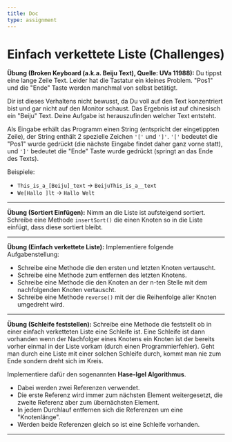 ```yaml
---
title: Doc
type: assignment
---
```


# Einfach verkettete Liste (Challenges)



**Übung (Broken Keyboard (a.k.a. Beiju Text), Quelle: UVa 11988):**
Du tippst eine lange Zeile Text. Leider hat die Tastatur ein kleines Problem.  "Pos1" und die "Ende" Taste werden manchmal von selbst betätigt.

Dir ist dieses Verhaltens nicht bewusst, da Du voll auf den Text konzentriert bist und gar nicht auf den Monitor schaust. Das Ergebnis ist auf chinesisch ein "Beiju" Text. Deine Aufgabe ist herauszufinden welcher Text entsteht.

Als Eingabe erhält das Programm einen String (entspricht der eingetippten Zeile), der String enthält 2 spezielle Zeichen `'['` und `']'`. `'['` bedeutet die "Pos1" wurde gedrückt (die nächste Eingabe findet daher ganz vorne statt), und `']'` bedeutet die "Ende" Taste wurde gedrückt (springt an das Ende des Texts).

Beispiele:

- `This_is_a_[Beiju]_text` → `BeijuThis_is_a__text`
- `We[Hallo ]lt` → `Hallo Welt`

---


**Übung (Sortiert Einfügen):**
Nimm an die Liste ist aufsteigend sortiert.
Schreibe eine Methode `insertSort()` die einen Knoten so in die Liste einfügt, dass diese sortiert bleibt.

---


**Übung (Einfach verkettete Liste):**
Implementiere folgende Aufgabenstellung:

- Schreibe eine Methode die den ersten und letzten Knoten vertauscht.
- Schreibe eine Methode zum entfernen des letzten Knotens.
- Schreibe eine Methode die den Knoten an der n-ten Stelle mit dem nachfolgenden Knoten vertauscht.
- Schreibe eine Methode `reverse()` mit der die Reihenfolge aller Knoten umgedreht wird.

---



**Übung (Schleife feststellen):**
Schreibe eine Methode die feststellt ob in einer einfach verketteten Liste eine Schleife ist.
Eine Schleife ist dann vorhanden wenn der Nachfolger eines Knotens ein Knoten ist der bereits vorher einmal in der Liste vorkam (durch einen Programmierfehler).
Geht man durch eine Liste mit einer solchen Schleife durch, kommt man nie zum Ende sondern dreht sich im Kreis.

Implementiere dafür den sogenannten **Hase-Igel Algorithmus**.

- Dabei werden zwei Referenzen verwendet.
- Die erste Referenz wird immer zum nächsten Element weitergesetzt, die zweite Referenz aber zum übernächsten Element.
- In jedem Durchlauf entfernen sich die Referenzen um eine "Knotenlänge".
- Werden beide Referenzen gleich so ist eine Schleife vorhanden.

---



